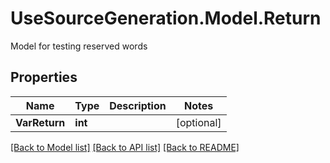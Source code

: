 # UseSourceGeneration.Model.Return
Model for testing reserved words

## Properties

Name | Type | Description | Notes
------------ | ------------- | ------------- | -------------
**VarReturn** | **int** |  | [optional] 

[[Back to Model list]](../../README.md#documentation-for-models) [[Back to API list]](../../README.md#documentation-for-api-endpoints) [[Back to README]](../../README.md)

